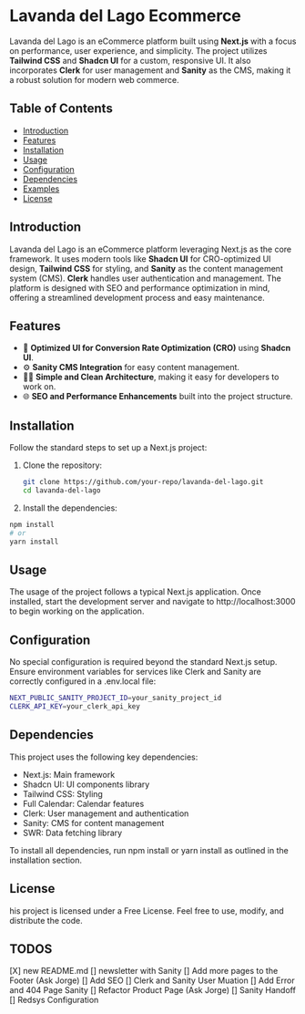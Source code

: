 # Lavanda del Lago Ecommerce

Lavanda del Lago is an eCommerce platform built using **Next.js** with a focus on performance, user experience, and simplicity. The project utilizes **Tailwind CSS** and **Shadcn UI** for a custom, responsive UI. It also incorporates **Clerk** for user management and **Sanity** as the CMS, making it a robust solution for modern web commerce.

## Table of Contents
- [Introduction](#introduction)
- [Features](#features)
- [Installation](#installation)
- [Usage](#usage)
- [Configuration](#configuration)
- [Dependencies](#dependencies)
- [Examples](#examples)
- [License](#license)

## Introduction
Lavanda del Lago is an eCommerce platform leveraging Next.js as the core framework. It uses modern tools like **Shadcn UI** for CRO-optimized UI design, **Tailwind CSS** for styling, and **Sanity** as the content management system (CMS). **Clerk** handles user authentication and management. The platform is designed with SEO and performance optimization in mind, offering a streamlined development process and easy maintenance.

## Features
- 🤑 **Optimized UI for Conversion Rate Optimization (CRO)** using **Shadcn UI**.
- ⚙️ **Sanity CMS Integration** for easy content management.
- 👨‍💻 **Simple and Clean Architecture**, making it easy for developers to work on.
- 🌐 **SEO and Performance Enhancements** built into the project structure.

## Installation
Follow the standard steps to set up a Next.js project:

1. Clone the repository:
   ```bash
   git clone https://github.com/your-repo/lavanda-del-lago.git
   cd lavanda-del-lago
   ```
2. Install the dependencies:
  ```bash	 
  npm install
  # or
  yarn install
  ```

## Usage
The usage of the project follows a typical Next.js application. Once installed, start the development server and navigate to http://localhost:3000 to begin working on the application.

## Configuration
No special configuration is required beyond the standard Next.js setup. Ensure environment variables for services like Clerk and Sanity are correctly configured in a .env.local file:
  ```bash	 
  NEXT_PUBLIC_SANITY_PROJECT_ID=your_sanity_project_id
  CLERK_API_KEY=your_clerk_api_key
  ```

## Dependencies
This project uses the following key dependencies:

- Next.js: Main framework
- Shadcn UI: UI components library
- Tailwind CSS: Styling
- Full Calendar: Calendar features
- Clerk: User management and authentication
- Sanity: CMS for content management
- SWR: Data fetching library

To install all dependencies, run npm install or yarn install as outlined in the installation section.

## License
his project is licensed under a Free License. Feel free to use, modify, and distribute the code.

## TODOS
[X] new README.md
[] newsletter with Sanity
[] Add more pages to the Footer (Ask Jorge)
[] Add SEO
[] Clerk and Sanity User Muation
[] Add Error and 404 Page Sanity
[] Refactor Product Page (Ask Jorge)
[] Sanity Handoff
[] Redsys Configuration